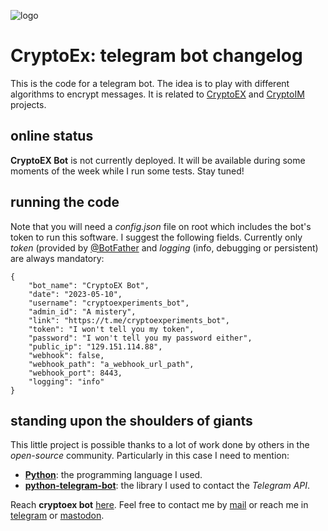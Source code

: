 ![logo](https://gitlab.com/rodrigovalla/cryptoex/-/raw/themoststable/assets/img/icon.png)

# CryptoEx: telegram bot changelog

This is the code for a telegram bot. The idea is to play with different algorithms to encrypt messages.
It is related to [CryptoEX](https://gitlab.com/rodrigovalla/cryptoex) and [CryptoIM](https://gitlab.com/rodrigovalla/cryptoim) projects.

## online status

**CryptoEX Bot** is not currently deployed. It will be available during some moments of the week while I run
some tests. Stay tuned!  

## running the code

Note that you will need a *config.json* file on root which includes the bot's token to run this software.
I suggest the following fields. Currently only *token* (provided by [@BotFather](https://t.me/BotFather)
and *logging* (info, debugging or persistent) are always mandatory:

```
{
	"bot_name": "CryptoEX Bot",
	"date": "2023-05-10",
	"username": "cryptoexperiments_bot",
	"admin_id": "A mistery",
	"link": "https://t.me/cryptoexperiments_bot",
	"token": "I won't tell you my token",
	"password": "I won't tell you my password either",
	"public_ip": "129.151.114.88",
	"webhook": false,
	"webhook_path": "a_webhook_url_path",
	"webhook_port": 8443,
	"logging": "info"
}

```
## standing upon the shoulders of giants

This little project is possible thanks to a lot of work done by others in the *open-source* community. Particularly in
this case I need to mention:

- [**Python**](https://www.python.org/): the programming language I used.  
- [**python-telegram-bot**](https://python-telegram-bot.org/): the library I used to contact the *Telegram API*.  

Reach **cryptoex bot** [here](https://t.me/cryptoexperiments_bot).
Feel free to contact me by [mail](mailto:rodrigovalla@protonmail.ch) or reach me in
[telegram](https://t.me/rvalla) or [mastodon](https://fosstodon.org/@rvalla).
